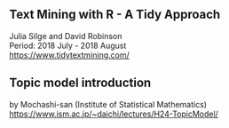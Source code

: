 
## Text Mining with R - A Tidy Approach  
Julia Silge and David Robinson   
Period: 2018 July - 2018 August  
https://www.tidytextmining.com/ 

## Topic model introduction
by Mochashi-san (Institute of Statistical Mathematics)
https://www.ism.ac.jp/~daichi/lectures/H24-TopicModel/  
